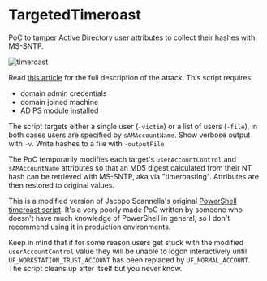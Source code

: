# TargetedTimeroast
PoC to tamper Active Directory user attributes to collect their hashes with MS-SNTP.

![timeroast](https://github.com/user-attachments/assets/c8b475fa-37fc-41b7-8676-228e75a057f5)

Read [this article](https://medium.com/@offsecdeer/targeted-timeroasting-stealing-user-hashes-with-ntp-b75c1f71b9ac) for the full description of the attack. This script requires:
- domain admin credentials
- domain joined machine
- AD PS module installed

The script targets either a single user (`-victim`) or a list of users (`-file`), in both cases users are specified by `sAMAccountName`. Show verbose output with `-v`. Write hashes to a file with `-outputFile`

The PoC temporarily modifies each target's `userAccountControl` and `sAMAccountName` attributes so that an MD5 digest calculated from their NT hash can be retrieved with MS-SNTP, aka via "timeroasting". Attributes are then restored to original values.

This is a modified version of Jacopo Scannella's original [PowerShell timeroast script](https://github.com/SecuraBV/Timeroast/blob/main/timeroast.ps1). It's a very poorly made PoC written by someone who doesn't have much knowledge of PowerShell in general, so I don't recommend using it in production environments.

Keep in mind that if for some reason users get stuck with the modified `userAccountControl` value they will be unable to logon interactively until `UF_WORKSTATION_TRUST_ACCOUNT` has been replaced by `UF_NORMAL_ACCOUNT`. The script cleans up after itself but you never know.
